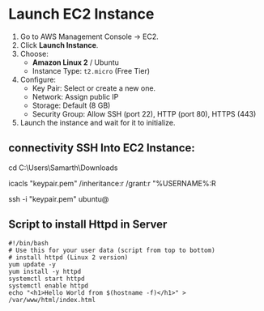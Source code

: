 # Launch EC2 Instance

1. Go to AWS Management Console → EC2.
2. Click **Launch Instance**.
3. Choose:
   - **Amazon Linux 2** / Ubuntu
   - Instance Type: `t2.micro` (Free Tier)
4. Configure:
   - Key Pair: Select or create a new one.
   - Network: Assign public IP
   - Storage: Default (8 GB)
   - Security Group: Allow SSH (port 22), HTTP (port 80), HTTPS (443)
5. Launch the instance and wait for it to initialize.

## connectivity SSH Into EC2 Instance:
cd C:\Users\Samarth\Downloads

icacls "keypair.pem" /inheritance:r /grant:r "%USERNAME%:R

ssh -i "keypair.pem" ubuntu@<ip adress>

## Script to install Httpd in Server
```
#!/bin/bash
# Use this for your user data (script from top to bottom)
# install httpd (Linux 2 version)
yum update -y
yum install -y httpd
systemctl start httpd
systemctl enable httpd
echo "<h1>Hello World from $(hostname -f)</h1>" > /var/www/html/index.html
```
